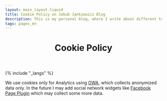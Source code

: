 ```yaml
---
layout: main_layout.liquid
title: Cookie Policy on Jakub Jankiewicz Blog
description: This is my personal blog, where I write about different topics. This page is cookie policy.
tags: pages_en
---
```

<header>
 <h1>Cookie Policy</h1>
</header>

{% include "_langs" %}

We use cookies only for Analytics using [OWA](https://www.openwebanalytics.com/),
which collects anonymized data only. In the future I may add social network
widgets like [Facebook Page Plugin](https://developers.facebook.com/docs/plugins/page-plugin)
which may collect some more data.
